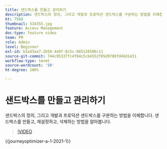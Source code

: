 ```yaml
---
title: 샌드박스를 만들고 관리하기
description: 샌드박스의 정의, 그리고 개발과 프로덕션 샌드박스를 구분하는 방법을 이해합니다. 샌드박스를 만들고, 재설정하고, 삭제하는 방법을 알아봅니다.
kt: 7568
thumbnail: 334355.jpg
feature: Access Management
doc-type: feature video
team: PM
role: Admin
level: Beginner
exl-id: b1ad3aa7-2b58-4a9f-8c5c-085126586c11
source-git-commit: 744c95337fc4f84c5cb4552f05d9780fd46d1431
workflow-type: tm+mt
source-wordcount: '50'
ht-degree: 100%

---
```


# 샌드박스를 만들고 관리하기

샌드박스의 정의, 그리고 개발과 프로덕션 샌드박스를 구분하는 방법을 이해합니다. 샌드박스를 만들고, 재설정하고, 삭제하는 방법을 알아봅니다.

>[!VIDEO](https://video.tv.adobe.com/v/334355?quality=12&learn=on)

{{journeyoptimizer-a-1-2021-1}}
